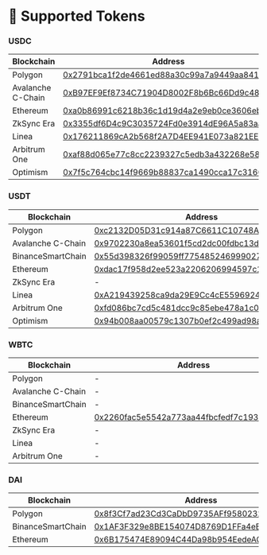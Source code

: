 # 💸 Supported Tokens

### USDC

<table data-full-width="false"><thead><tr><th width="206">Blockchain</th><th width="248">Address</th><th width="92">Decimals</th><th>fastWithdraw</th></tr></thead><tbody><tr><td>Polygon</td><td><a href="https://polygonscan.com/token/0x2791bca1f2de4661ed88a30c99a7a9449aa84174">0x2791bca1f2de4661ed88a30c99a7a9449aa84174</a></td><td>6</td><td>YES</td></tr><tr><td>Avalanche C-Chain</td><td><a href="https://snowtrace.io/token/0xB97EF9Ef8734C71904D8002F8b6Bc66Dd9c48a6E">0xB97EF9Ef8734C71904D8002F8b6Bc66Dd9c48a6E</a></td><td>6</td><td></td></tr><tr><td>Ethereum</td><td><a href="https://etherscan.io/token/0xa0b86991c6218b36c1d19d4a2e9eb0ce3606eb48">0xa0b86991c6218b36c1d19d4a2e9eb0ce3606eb48</a></td><td>6</td><td></td></tr><tr><td>ZkSync Era</td><td><a href="https://explorer.zksync.io/address/0x3355df6D4c9C3035724Fd0e3914dE96A5a83aaf4">0x3355df6D4c9C3035724Fd0e3914dE96A5a83aaf4</a></td><td>6</td><td></td></tr><tr><td>Linea</td><td><a href="https://lineascan.build/address/0x176211869ca2b568f2a7d4ee941e073a821ee1ff">0x176211869cA2b568f2A7D4EE941E073a821EE1ff</a></td><td>6</td><td></td></tr><tr><td>Arbitrum One</td><td><a href="https://arbiscan.io/token/0xaf88d065e77c8cc2239327c5edb3a432268e5831">0xaf88d065e77c8cc2239327c5edb3a432268e5831</a></td><td>6</td><td></td></tr><tr><td>Optimism</td><td><a href="https://optimistic.etherscan.io/token/0x7f5c764cbc14f9669b88837ca1490cca17c31607">0x7f5c764cbc14f9669b88837ca1490cca17c31607</a></td><td>6</td><td></td></tr></tbody></table>

### USDT

<table><thead><tr><th width="204.33333333333331">Blockchain</th><th width="251">Address</th><th>Decimals</th></tr></thead><tbody><tr><td>Polygon</td><td><a href="https://polygonscan.com/token/0xc2132D05D31c914a87C6611C10748AEb04B58e8F">0xc2132D05D31c914a87C6611C10748AEb04B58e8F</a></td><td>6</td></tr><tr><td>Avalanche C-Chain</td><td><a href="https://snowtrace.io/token/0x9702230a8ea53601f5cd2dc00fdbc13d4df4a8c7">0x9702230a8ea53601f5cd2dc00fdbc13d4df4a8c7</a></td><td>6</td></tr><tr><td>BinanceSmartChain</td><td><a href="https://bscscan.com/token/0x55d398326f99059ff775485246999027b3197955">0x55d398326f99059ff775485246999027b3197955</a></td><td>18</td></tr><tr><td>Ethereum</td><td><a href="https://etherscan.io/token/0xdac17f958d2ee523a2206206994597c13d831ec7">0xdac17f958d2ee523a2206206994597c13d831ec7</a></td><td>6</td></tr><tr><td>ZkSync Era</td><td>-</td><td>-</td></tr><tr><td>Linea</td><td><a href="https://lineascan.build/address/0xa219439258ca9da29e9cc4ce5596924745e12b93">0xA219439258ca9da29E9Cc4cE5596924745e12B93</a></td><td>6</td></tr><tr><td>Arbitrum One</td><td><a href="https://arbiscan.io/token/0xfd086bc7cd5c481dcc9c85ebe478a1c0b69fcbb9">0xfd086bc7cd5c481dcc9c85ebe478a1c0b69fcbb9</a></td><td>6</td></tr><tr><td>Optimism</td><td><a href="https://optimistic.etherscan.io/token/0x94b008aa00579c1307b0ef2c499ad98a8ce58e58">0x94b008aa00579c1307b0ef2c499ad98a8ce58e58</a></td><td>6</td></tr></tbody></table>

### WBTC

| Blockchain        | Address                                                                                                             | Decimals |
| ----------------- | ------------------------------------------------------------------------------------------------------------------- | -------- |
| Polygon           | -                                                                                                                   |          |
| Avalanche C-Chain | -                                                                                                                   |          |
| BinanceSmartChain | -                                                                                                                   |          |
| Ethereum          | [0x2260fac5e5542a773aa44fbcfedf7c193bc2c599](https://etherscan.io/token/0x2260fac5e5542a773aa44fbcfedf7c193bc2c599) | 8        |
| ZkSync Era        | -                                                                                                                   |          |
| Linea             | -                                                                                                                   | -        |
| Arbitrum One      | -                                                                                                                   |          |

### DAI

| Blockchain        | Address                                                                                                                | Decimals |
| ----------------- | ---------------------------------------------------------------------------------------------------------------------- | -------- |
| Polygon           | [0x8f3Cf7ad23Cd3CaDbD9735AFf958023239c6A063](https://polygonscan.com/token/0x8f3cf7ad23cd3cadbd9735aff958023239c6a063) | 18       |
| BinanceSmartChain | [0x1AF3F329e8BE154074D8769D1FFa4eE058B1DBc3](https://bscscan.com/token/0x1af3f329e8be154074d8769d1ffa4ee058b1dbc3)     | 18       |
| Ethereum          | [0x6B175474E89094C44Da98b954EedeAC495271d0F](https://etherscan.io/token/0x6b175474e89094c44da98b954eedeac495271d0f)    | 18       |
